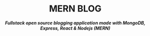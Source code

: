 <H1 align ="center" > MERN BLOG  </h1>
<h5  align ="center">
Fullstack open source blogging application made with MongoDB, Express, React & Nodejs (MERN) </h5>
